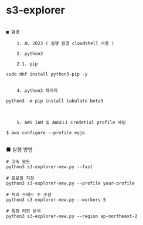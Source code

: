 # s3-explorer

```

■ 환경

	1. AL 2023 ( 실행 환경 cloudshell 사용 )
	
	2. python3
	
	2-1. pip 

```
	sudo dnf install python3-pip -y
```

	4. python3 패키지

```
	python3 -m pip install tabulate boto3
```


	5. AWS IAM 및 AWSCLI Credetial profile 세팅

```
	$ aws configure --profile eyjo
```

```


■ 실행 방법


```
# 고속 모드 
python3 s3-explorer-new.py --fast 

# 프로필 지정 
python3 s3-explorer-new.py --profile your-profile 

# 처리 쓰레드 수 조정 
python3 s3-explorer-new.py --workers 5 

# 특정 리전 분석 
python3 s3-explorer-new.py --region ap-northeast-2
```

